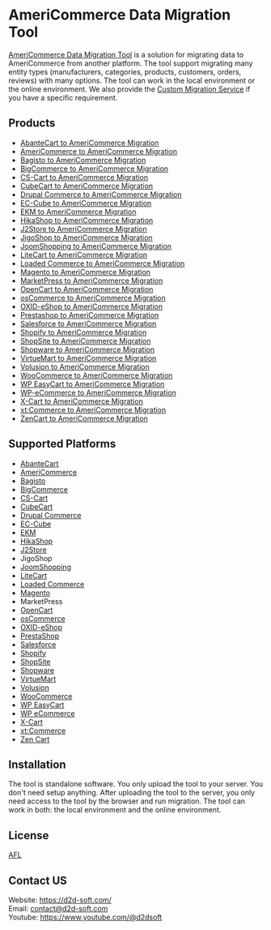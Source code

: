 
# AmeriCommerce Data Migration Tool
[AmeriCommerce Data Migration Tool](https://d2d-soft.com/44-americommerce-migration) is a solution for migrating data to AmeriCommerce from another platform. The tool support migrating many entity types (manufacturers, categories, products, customers, orders, reviews) with many options. The tool can work in the local environment or the online environment. We also provide the [Custom Migration Service](http://d2d-soft.com/migration-services/296-data-migration-customization.html) if you have a specific requirement. 

## Products
- [AbanteCart to AmeriCommerce Migration](https://d2d-soft.com/americommerce-migration/1113-10852-abantecart-to-americommerce-migration-tool.html#/72-entities-1000)
- [AmeriCommerce to AmeriCommerce Migration](https://d2d-soft.com/americommerce-migration/790-7267-americommerce-to-americommerce-migration-tool.html#/72-entities-1000)
- [Bagisto to AmeriCommerce Migration](https://d2d-soft.com/americommerce-migration/928-8948-bagisto-to-americommerce-migration-tool.html#/72-entities-1000)
- [BigCommerce to AmeriCommerce Migration](https://d2d-soft.com/americommerce-migration/791-7268-bigcommerce-to-americommerce-migration-tool.html#/72-entities-1000)
- [CS-Cart to AmeriCommerce Migration](https://d2d-soft.com/americommerce-migration/792-7269-cs-cart-to-americommerce-migration-tool.html#/72-entities-1000)
- [CubeCart to AmeriCommerce Migration](https://d2d-soft.com/americommerce-migration/793-7270-cubecart-to-americommerce-migration-tool.html#/72-entities-1000)
- [Drupal Commerce to AmeriCommerce Migration](https://d2d-soft.com/americommerce-migration/794-drupal-commerce-to-americommerce-migration-service.html)
- [EC-Cube to AmeriCommerce Migration](https://d2d-soft.com/americommerce-migration/988-9564-ec-cube-to-americommerce-migration-tool.html#/72-entities-1000)
- [EKM to AmeriCommerce Migration](https://d2d-soft.com/americommerce-migration/816-7782-ekm-to-americommerce-migration-tool.html#/72-entities-1000)
- [HikaShop to AmeriCommerce Migration](https://d2d-soft.com/americommerce-migration/795-7271-hikashop-to-americommerce-migration-tool.html#/72-entities-1000)
- [J2Store to AmeriCommerce Migration](https://d2d-soft.com/americommerce-migration/796-7272-j2store-to-americommerce-migration-tool.html#/72-entities-1000)
- [JigoShop to AmeriCommerce Migration](https://d2d-soft.com/americommerce-migration/797-7273-jigoshop-to-americommerce-migration-tool.html#/72-entities-1000)
- [JoomShopping to AmeriCommerce Migration](https://d2d-soft.com/americommerce-migration/798-7274-joomshopping-to-americommerce-migration-tool.html#/72-entities-1000)
- [LiteCart to AmeriCommerce Migration](https://d2d-soft.com/americommerce-migration/870-8354-litecart-to-americommerce-migration-tool.html#/72-entities-1000)
- [Loaded Commerce to AmeriCommerce Migration](https://d2d-soft.com/americommerce-migration/799-7275-loaded-to-americommerce-migration-tool.html#/72-entities-1000)
- [Magento to AmeriCommerce Migration](https://d2d-soft.com/americommerce-migration/800-7276-magento-to-americommerce-migration-tool.html#/72-entities-1000)
- [MarketPress to AmeriCommerce Migration](https://d2d-soft.com/americommerce-migration/801-7277-marketpress-to-americommerce-migration-tool.html#/72-entities-1000)
- [OpenCart to AmeriCommerce Migration](https://d2d-soft.com/americommerce-migration/802-7278-opencart-to-americommerce-migration-tool.html#/72-entities-1000)
- [osCommerce to AmeriCommerce Migration](https://d2d-soft.com/americommerce-migration/803-7279-oscommerce-to-americommerce-migration-tool.html#/72-entities-1000)
- [OXID-eShop to AmeriCommerce Migration](https://d2d-soft.com/americommerce-migration/804-7280-oxid-eshop-to-americommerce-migration-tool.html#/72-entities-1000)
- [Prestashop to AmeriCommerce Migration](https://d2d-soft.com/americommerce-migration/805-7281-prestashop-to-americommerce-migration-tool.html#/72-entities-1000)
- [Salesforce to AmeriCommerce Migration](https://d2d-soft.com/americommerce-migration/806-7282-salesforce-to-americommerce-migration-tool.html#/72-entities-1000)
- [Shopify to AmeriCommerce Migration](https://d2d-soft.com/americommerce-migration/807-7283-shopify-to-americommerce-migration-tool.html#/72-entities-1000)
- [ShopSite to AmeriCommerce Migration](https://d2d-soft.com/americommerce-migration/843-8068-shopsite-to-americommerce-migration-tool.html#/72-entities-1000)
- [Shopware to AmeriCommerce Migration](https://d2d-soft.com/americommerce-migration/1049-10192-shopware-to-americommerce-migration-tool.html#/72-entities-1000)
- [VirtueMart to AmeriCommerce Migration](https://d2d-soft.com/americommerce-migration/808-7284-virtuemart-to-americommerce-migration-tool.html#/72-entities-1000)
- [Volusion to AmeriCommerce Migration](https://d2d-soft.com/americommerce-migration/809-7285-volusion-to-americommerce-migration-tool.html#/72-entities-1000)
- [WooCommerce to AmeriCommerce Migration](https://d2d-soft.com/americommerce-migration/810-7286-woocommerce-to-americommerce-migration-tool.html#/72-entities-1000)
- [WP EasyCart to AmeriCommerce Migration](https://d2d-soft.com/americommerce-migration/811-7287-wp-easycart-to-americommerce-migration-tool.html#/72-entities-1000)
- [WP-eCommerce to AmeriCommerce Migration](https://d2d-soft.com/americommerce-migration/812-7288-wp-ecommerce-to-americommerce-migration-tool.html#/72-entities-1000)
- [X-Cart to AmeriCommerce Migration](https://d2d-soft.com/americommerce-migration/813-7289-x-cart-to-americommerce-migration-tool.html#/72-entities-1000)
- [xt:Commerce to AmeriCommerce Migration](https://d2d-soft.com/americommerce-migration/814-7290-xtcommerce-to-americommerce-migration-tool.html#/72-entities-1000)
- [ZenCart to AmeriCommerce Migration](https://d2d-soft.com/americommerce-migration/815-7291-zencart-to-americommerce-migration-tool.html#/72-entities-1000)

## Supported Platforms
- [AbanteCart](https://www.abantecart.com/)
- [AmeriCommerce](https://www.americommerce.com/)
- [Bagisto](https://bagisto.com/)
- [BigCommerce](https://www.bigcommerce.com/)
- [CS-Cart](https://www.cs-cart.com/)
- [CubeCart](https://www.cubecart.com/)
- [Drupal Commerce](https://drupalcommerce.org/)
- [EC-Cube](https://www.ec-cube.net/)
- [EKM](https://www.ekm.com/)
- [HikaShop](https://www.hikashop.com/)
- [J2Store](https://www.j2store.org/)
- JigoShop
- [JoomShopping](https://extensions.joomla.org/extension/joomshopping/)
- [LiteCart](https://www.litecart.net/)
- [Loaded Commerce](https://loadedcommerce.com/)
- [Magento](https://magento.com/)
- MarketPress
- [OpenCart](https://www.opencart.com/)
- [osCommerce](https://www.oscommerce.com/)
- [OXID-eShop](https://www.oxid-esales.com)
- [PrestaShop](https://www.prestashop.com)
- [Salesforce](https://www.salesforce.com/)
- [Shopify](https://www.shopify.com/)
- [ShopSite](https://www.shopsite.com/)
- [Shopware](https://www.shopware.com/)
- [VirtueMart](https://virtuemart.net/)
- [Volusion](https://volusion.com/)
- [WooCommerce](https://woocommerce.com/)
- [WP EasyCart](https://www.wpeasycart.com/)
- [WP eCommerce](https://wpecommerce.org/)
- [X-Cart](https://www.x-cart.com/)
- [xt:Commerce](https://www.xt-commerce.com/)
- [Zen Cart](https://www.zen-cart.com/)

## Installation
The tool is standalone software. You only upload the tool to your server. You don't need setup anything. After uploading the tool to the server, you only need access to the tool by the browser and run migration. The tool can work in both: the local environment and the online environment.

## License

[AFL](http://d2d-soft.com/license/AFL.txt)

## Contact US
Website: https://d2d-soft.com/ \
Email: contact@d2d-soft.com \
Youtube: https://www.youtube.com/@d2dsoft 
